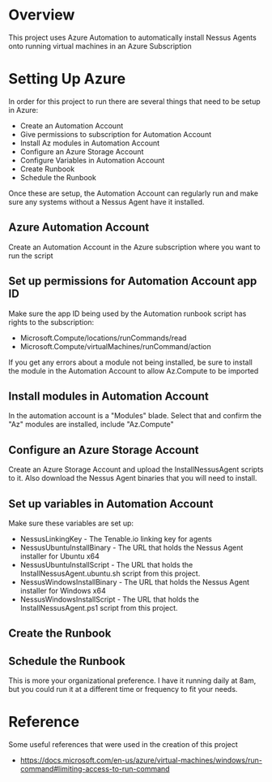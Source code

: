 # Overview
This project uses Azure Automation to automatically install Nessus Agents onto running virtual machines in an Azure Subscription

# Setting Up Azure
In order for this project to run there are several things that need to be setup in Azure:
* Create an Automation Account
* Give permissions to subscription for Automation Account
* Install Az modules in Automation Account
* Configure an Azure Storage Account
* Configure Variables in Automation Account
* Create Runbook
* Schedule the Runbook

Once these are setup, the Automation Account can regularly run and make sure any systems without a Nessus Agent have it installed.

## Azure Automation Account
Create an Automation Account in the Azure subscription where you want to run the script

## Set up permissions for Automation Account app ID
Make sure the app ID being used by the Automation runbook script has rights to the subscription:
* Microsoft.Compute/locations/runCommands/read
* Microsoft.Compute/virtualMachines/runCommand/action

If you get any errors about a module not being installed, be sure to install the module in the Automation Account to allow Az.Compute to be imported

## Install modules in Automation Account
In the automation account is a "Modules" blade.  Select that and confirm the "Az" modules are installed, include "Az.Compute"

## Configure an Azure Storage Account
Create an Azure Storage Account and upload the InstallNessusAgent scripts to it.
Also download the Nessus Agent binaries that you will need to install.

## Set up variables in Automation Account
Make sure these variables are set up:
* NessusLinkingKey - The Tenable.io linking key for agents
* NessusUbuntuInstallBinary - The URL that holds the Nessus Agent installer for Ubuntu x64
* NessusUbuntuInstallScript - The URL that holds the InstallNessusAgent.ubuntu.sh script from this project.  
* NessusWindowsInstallBinary - The URL that holds the Nessus Agent installer for Windows x64
* NessusWindowsInstallScript - The URL that holds the InstallNessusAgent.ps1 script from this project.  

## Create the Runbook

## Schedule the Runbook
This is more your organizational preference.  I have it running daily at 8am, but you could run it at a different time or frequency to fit your needs.

# Reference
Some useful references that were used in the creation of this project

* https://docs.microsoft.com/en-us/azure/virtual-machines/windows/run-command#limiting-access-to-run-command